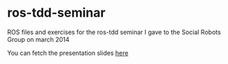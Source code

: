 ros-tdd-seminar
===============

ROS files and exercises for the ros-tdd seminar I gave to the Social Robots Group on march 2014

You can fetch the presentation slides [here](https://docs.google.com/presentation/d/1eraurS9rlMXyN0kbQMJdCyWOxRC5JTBV7FskyMaYNpM/present)